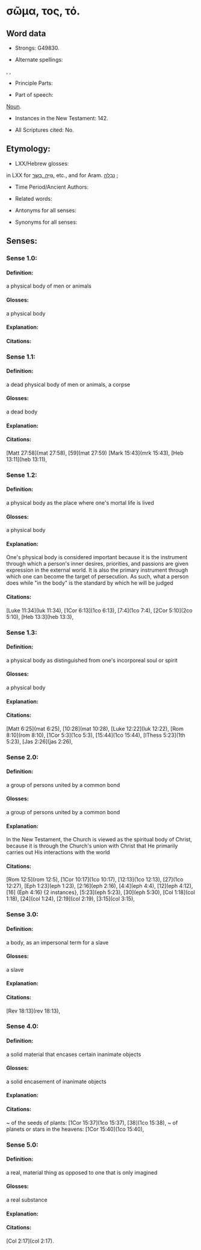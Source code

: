 # σῶμα, τος, τό.

<!-- Status: S2=NeedsReview -->
<!-- Lexica used for edits: BDAG LN FFM BN LSJM MM  -->

## Word data

* Strongs: G49830.

* Alternate spellings:

, , 

* Principle Parts: 


* Part of speech: 

[Noun](http://ugg.readthedocs.io/en/latest/noun.html).

* Instances in the New Testament: 142.

* All Scriptures cited: No.

## Etymology: 


* LXX/Hebrew glosses: 

in LXX for [גְּוִיָּה ,בָּשָׂר](//en-uhl/H1472), etc., and for Aram. [נְבֵלָה](//en-uhl/????) ;

* Time Period/Ancient Authors: 


* Related words: 

* Antonyms for all senses:

* Synonyms for all senses: 


## Senses: 

### Sense  1.0: 

#### Definition: 

a physical body of men or animals

#### Glosses: 

a physical body

#### Explanation: 


#### Citations: 

### Sense  1.1: 

#### Definition: 

a dead physical body of men or animals, a corpse 

#### Glosses: 

a dead body

#### Explanation: 

#### Citations: 

[Matt 27:58](mat 27:58),  [59](mat 27:59) [Mark 15:43](mrk 15:43), [Heb 13:11](heb 13:11),

### Sense  1.2: 

#### Definition: 

a physical body as the place where one's mortal life is lived

#### Glosses: 

a physical body

#### Explanation: 

One's physical body is considered important because it is the instrument through which a person's inner desires, priorities, and passions are given expression in the external world. It is also the primary instrument through which one can become the target of persecution.  As such, what a person does while "in the body" is the standard by which he will be judged 

#### Citations: 

[Luke 11:34](luk 11:34), [1Cor 6:13](1co 6:13), [7:4](1co 7:4), [2Cor 5:10](2co 5:10), [Heb 13:3](heb 13:3), 


### Sense  1.3: 

#### Definition: 

a physical body as distinguished from one's incorporeal soul or spirit

#### Glosses:

a physical body

#### Explanation:


#### Citations: 

[Matt 6:25](mat 6:25), [10:28](mat 10:28), [Luke 12:22](luk 12:22), [Rom 8:10](rom 8:10), [1Cor 5:3](1co 5:3), [15:44](1co 15:44), [IThess 5:23](1th 5:23), [Jas 2:26](jas 2:26),

### Sense  2.0: 

#### Definition: 

a group of persons united by a common bond

#### Glosses:

a group of persons united by a common bond

#### Explanation:

In the New Testament, the Church is viewed as the spiritual body of Christ, because it is through the Church's union with Christ that He primarily carries out His interactions with the world

#### Citations: 

[Rom 12:5](rom 12:5), [1Cor 10:17](1co 10:17), [12:13](1co 12:13), [27](1co 12:27), [Eph 1:23](eph 1:23), [2:16](eph 2:16), [4:4](eph 4:4), [12](eph 4:12), [16] (Eph 4:16) {2 instances}, [5:23](eph 5:23), [30](eph 5:30), [Col 1:18](col 1:18), [24](col 1:24), [2:19](col 2:19), [3:15](col 3:15),

### Sense  3.0: 

#### Definition: 

a body, as an impersonal term for a slave

#### Glosses: 

a slave 

#### Explanation: 


#### Citations: 

[Rev 18:13](rev 18:13),

### Sense  4.0: 

#### Definition: 

a solid material that encases certain inanimate objects

#### Glosses:

a solid encasement of inanimate objects

#### Explanation:


#### Citations: 

~ of the seeds of plants: [1Cor 15:37](1co 15:37), [38](1co 15:38),
~ of planets or stars in the heavens: [1Cor 15:40](1co 15:40),

### Sense  5.0: 

#### Definition: 

a real, material thing as opposed to one that is only imagined

#### Glosses:

a real substance

#### Explanation:


#### Citations: 

[Col 2:17](col 2:17).